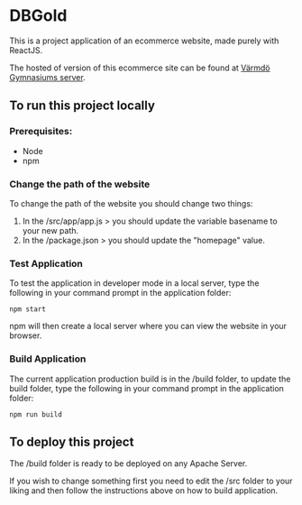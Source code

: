 # DBGold
This is a project application of an ecommerce website, made purely with ReactJS.

The hosted of version of this ecommerce site can be found at [Värmdö Gymnasiums server](http://labb.vgy.se/~davidbd/webbutveckling1/projekt/foretag).


## To run this project locally
### Prerequisites:

* Node
* npm


### Change the path of the website
To change the path of the website you should change two things:
1. In the /src/app/app.js > you should update the variable basename to your new path.
2. In the /package.json > you should update the "homepage" value. 

### Test Application

To test the application in developer mode in a local server, type the following in your command prompt in the application folder:

`npm start`

npm will then create a local server where you can view the website in your browser.


### Build Application

The current application production build is in the /build folder, to update the build folder, type the following in your command prompt in the application folder:

`npm run build`


## To deploy this project

The /build folder is ready to be deployed on any Apache Server.

If you wish to change something first you need to edit the /src folder to your liking and then follow the instructions above on how to build application.
